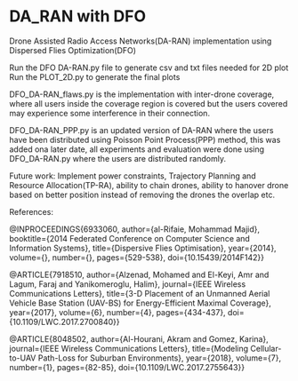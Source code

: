 # DA_RAN with DFO

Drone Assisted Radio Access Networks(DA-RAN) implementation using Dispersed Flies Optimization(DFO)

Run the DFO DA-RAN.py file to generate csv and txt files needed for 2D plot
Run the PLOT_2D.py to generate the final plots 



DFO_DA-RAN_flaws.py is the implementation with inter-drone coverage, where all users inside the coverage region is
covered but the users covered may experience some interference in their connection.

DFO_DA-RAN_PPP.py is an updated version of DA-RAN where the users have been distributed using Poisson Point Process(PPP)
method, this was added ona later date, all experiments and evaluation were done using DFO_DA-RAN.py where the users are
distributed randomly. 

Future work:
Implement power constraints, Trajectory Planning and Resource Allocation(TP-RA), ability to chain drones,
ability to hanover drone based on better position instead of removing the drones the overlap etc.









References:

@INPROCEEDINGS{6933060,  author={al-Rifaie, Mohammad Majid},  booktitle={2014 Federated Conference on Computer Science and Information Systems},   title={Dispersive Flies Optimisation},   year={2014},  volume={},  number={},  pages={529-538},  doi={10.15439/2014F142}}

@ARTICLE{7918510,
  author={Alzenad, Mohamed and El-Keyi, Amr and Lagum, Faraj and Yanikomeroglu, Halim},
  journal={IEEE Wireless Communications Letters}, 
  title={3-D Placement of an Unmanned Aerial Vehicle Base Station (UAV-BS) for Energy-Efficient Maximal Coverage}, 
  year={2017},
  volume={6},
  number={4},
  pages={434-437},
  doi={10.1109/LWC.2017.2700840}}

@ARTICLE{8048502,
  author={Al-Hourani, Akram and Gomez, Karina},
  journal={IEEE Wireless Communications Letters}, 
  title={Modeling Cellular-to-UAV Path-Loss for Suburban Environments},
  year={2018},
  volume={7},
  number={1},
  pages={82-85},
  doi={10.1109/LWC.2017.2755643}}
